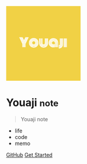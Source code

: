 <img src="_coverpage.assets/logo.png" alt="logo" style="zoom:67%;" />

# Youaji <small>note</small>

> 
>
> Youaji note



* life
* code
* memo



[GitHub](https://github.com/youaji) 
[Get Started](/)



